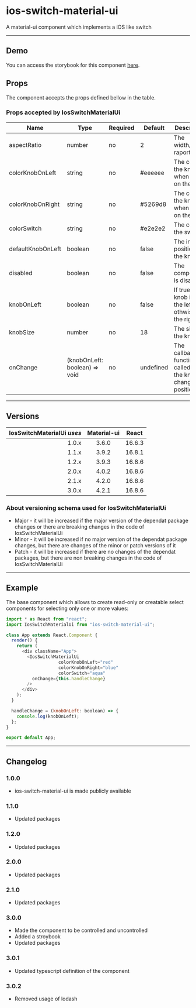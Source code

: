 # ios-switch-material-ui

A material-ui component which implements a iOS like switch

---

## Demo

You can access the storybook for this component [here](https://iulian-radu-at.github.io/ios-switch-material-ui/).

## Props

The component accepts the props defined bellow in the table.

### Props accepted by IosSwitchMaterialUi

| Name              | Type                          | Required | Default   | Description                                                     |
|-------------------|-------------------------------|----------|-----------|-----------------------------------------------------------------|
| aspectRatio       | number                        | no       | 2         | The width/height raport                                         |
| colorKnobOnLeft   | string                        | no       | #eeeeee   | The color of the knob when it is on the left                    |
| colorKnobOnRight  | string                        | no       | #5269d8   | The color of the knob when it is on the right                   |
| colorSwitch       | string                        | no       | #e2e2e2   | The color of the switch                                         |
| defaultKnobOnLeft | boolean                       | no       | false     | The initial position of the knob                                |
| disabled          | boolean                       | no       | false     | The component is disabled                                       |
| knobOnLeft        | boolean                       | no       | false     | If true, the knob is on the left, othwise on the right          |
| knobSize          | number                        | no       | 18        | The size of the knob                                            |
| onChange          | (knobOnLeft: boolean) => void | no       | undefined | The callback function called when the knob changes its position |

---

## Versions

| IosSwitchMaterialUi _uses_ | Material-ui | React  |
|---------------------------:|:-----------:|:------:|
|                      1.0.x |    3.6.0    | 16.6.3 |
|                      1.1.x |    3.9.2    | 16.8.1 |
|                      1.2.x |    3.9.3    | 16.8.6 |
|                      2.0.x |    4.0.2    | 16.8.6 |
|                      2.1.x |    4.2.0    | 16.8.6 |
|                      3.0.x |    4.2.1    | 16.8.6 |

### About versioning schema used for IosSwitchMaterialUi

- Major - it will be increased if the major version of the dependat package changes or there are breaking changes in the code of IosSwitchMaterialUi
- Minor - it will be increased if no major version of the dependat package changes, but there are changes of the minor or patch versions of it
- Patch - it will be increased if there are no changes of the dependat packages, but there are non breaking changes in the code of IosSwitchMaterialUi

---

## Example

The base component which allows to create read-only or creatable select components for selecting only one or more values:

```js
import * as React from "react";
import IosSwitchMaterialUi from "ios-switch-material-ui";

class App extends React.Component {
  render() {
    return (
      <div className="App">
        <IosSwitchMaterialUi
					colorKnobOnLeft="red"
					colorKnobOnRight="blue"
					colorSwitch="aqua"
          onChange={this.handleChange}
        />
      </div>
    );
  }

  handleChange = (knobOnLeft: boolean) => {
    console.log(knobOnLeft);
  };
}

export default App;
```

---

## Changelog

### 1.0.0

- ios-switch-material-ui is made publicly available

### 1.1.0

- Updated packages

### 1.2.0

- Updated packages

### 2.0.0

- Updated packages

### 2.1.0

- Updated packages

### 3.0.0

- Made the component to be controlled and uncontrolled
- Added a stroybook
- Updated packages

### 3.0.1

- Updated typescript definition of the component

### 3.0.2

- Removed usage of lodash
